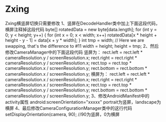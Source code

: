 # Zxing
Zxing横竖屏切换只需要修改
1、竖屏在DecodeHandler类中加上下面这段代码，横屏注释掉这段代码
byte[] rotatedData = new byte[data.length];
    for (int y = 0; y < height; y++) {
        for (int x = 0; x < width; x++)
            rotatedData[x * height + height - y - 1] = data[x + y * width];
    }
    int tmp = width; // Here we are swapping, that's the difference to #11
    width = height;
    height = tmp;
2、然后修改CameraManager中的下面这段代码
  竖屏为：
      rect.left = rect.left * cameraResolution.y / screenResolution.x;
      rect.right = rect.right * cameraResolution.y / screenResolution.x;
      rect.top = rect.top * cameraResolution.x / screenResolution.y;
      rect.bottom = rect.bottom * cameraResolution.x / screenResolution.y;
  横屏为：
      rect.left = rect.left * cameraResolution.x / screenResolution.x;
      rect.right = rect.right * cameraResolution.x / screenResolution.x;
      rect.top = rect.top * cameraResolution.y / screenResolution.y;
      rect.bottom = rect.bottom * cameraResolution.y / screenResolution.y;
3、修改AndroidManifest中的activity属性
      android:screenOrientation="xxxxx"
      portrait为竖屏，landscape为横屏
4、最后修改CameraConfigurationManager类中的这行代码
      setDisplayOrientation(camera, 90);  //90为竖屏，0为横屏
